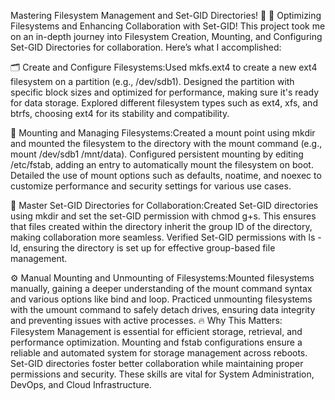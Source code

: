 Mastering Filesystem Management and Set-GID Directories! 🚀
🔧 Optimizing Filesystems and Enhancing Collaboration with Set-GID!
 This project took me on an in-depth journey into Filesystem Creation, Mounting, and Configuring Set-GID Directories for collaboration. Here’s what I accomplished:

🗂️ Create and Configure Filesystems:Used mkfs.ext4 to create a new ext4 filesystem on a partition (e.g., /dev/sdb1).
Designed the partition with specific block sizes and optimized for performance, making sure it's ready for data storage.
Explored different filesystem types such as ext4, xfs, and btrfs, choosing ext4 for its stability and compatibility.

🔗 Mounting and Managing Filesystems:Created a mount point using mkdir and mounted the filesystem to the directory with the mount command (e.g., mount /dev/sdb1 /mnt/data).
Configured persistent mounting by editing /etc/fstab, adding an entry to automatically mount the filesystem on boot.
Detailed the use of mount options such as defaults, noatime, and noexec to customize performance and security settings for various use cases.

🔐 Master Set-GID Directories for Collaboration:Created Set-GID directories using mkdir and set the set-GID permission with chmod g+s. This ensures that files created within the directory inherit the group ID of the directory, making collaboration more seamless.
Verified Set-GID permissions with ls -ld, ensuring the directory is set up for effective group-based file management.

⚙️ Manual Mounting and Unmounting of Filesystems:Mounted filesystems manually, gaining a deeper understanding of the mount command syntax and various options like bind and loop.
Practiced unmounting filesystems with the umount command to safely detach drives, ensuring data integrity and preventing issues with active processes.
🔥 Why This Matters:
Filesystem Management is essential for efficient storage, retrieval, and performance optimization.
Mounting and fstab configurations ensure a reliable and automated system for storage management across reboots.
Set-GID directories foster better collaboration while maintaining proper permissions and security.
These skills are vital for System Administration, DevOps, and Cloud Infrastructure.
